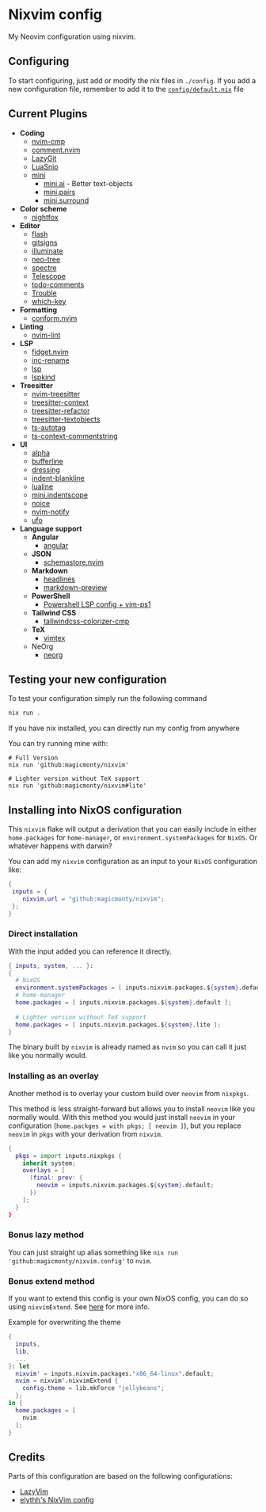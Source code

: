 # Nixvim config

My Neovim configuration using nixvim.

## Configuring

To start configuring, just add or modify the nix files in `./config`.
If you add a new configuration file, remember to add it to the
[`config/default.nix`](./config/default.nix) file

## Current Plugins

- **Coding**
  - [nvim-cmp](./config/plugins/coding/cmp.nix)
  - [comment.nvim](./config/plugins/coding/comment.nix)
  - [LazyGit](./config/plugins/coding/lazygit.nix)  
  - [LuaSnip](./config/plugins/coding/luasnip.nix)
  - [mini](./config/plugins/coding/mini.nix)
    - [mini.ai](./config/plugins/coding/mini-ai.nix) - Better text-objects
    - [mini.pairs](./config/plugins/coding/mini-pairs.nix)
    - [mini.surround](./config/plugins/coding/mini-surround.nix)
- **Color scheme**
  - [nightfox](./config/plugins/colorscheme/nightfox.nix)
- **Editor**
  - [flash](./config/plugins/editor/flash.nix)
  - [gitsigns](./config/plugins/editor/gitsigns.nix)
  - [illuminate](./config/plugins/editor/illuminate.nix)
  - [neo-tree](./config/plugins/editor/neo-tree.nix)
  - [spectre](./config/plugins/editor/spectre.nix)
  - [Telescope](./config/plugins/editor/telescope.nix)
  - [todo-comments](./config/plugins/editor/todo-comments.nix)
  - [Trouble](./config/plugins/editor/trouble.nix)
  - [which-key](./config/plugins/editor/which-key.nix)
- **Formatting**
  - [conform.nvim](./config/plugins/formatting/conform.nix)
- **Linting**
  - [nvim-lint](./config/plugins/linting/nvim-lint.nix)
- **LSP**
  - [fidget.nvim](./config/plugins/lsp/fidget.nix)
  - [inc-rename](./config/plugins/lsp/inc-rename.nix)
  - [lsp](./config/plugins/lsp/lsp.nix)
  - [lspkind](./config/plugins/lsp/lspkind.nix)
- **Treesitter**
  - [nvim-treesitter](./config/plugins/treesitter/treesitter.nix)
  - [treesitter-context](./config/plugins/treesitter/context.nix)
  - [treesitter-refactor](./config/plugins/treesitter/refactor.nix)
  - [treesitter-textobjects](./config/plugins/treesitter/textobjects.nix)
  - [ts-autotag](./config/plugins/treesitter/autotag.nix)
  - [ts-context-commentstring](./config/plugins/treesitter/context-commentstring.nix)
- **UI**
  - [alpha](./config/plugins/ui/alpha.nix)
  - [bufferline](./config/plugins/ui/bufferline.nix)
  - [dressing](./config/plugins/ui/dressing.nix)
  - [indent-blankline](./config/plugins/ui/indent.nix)
  - [lualine](./config/plugins/ui/lualine.nix)
  - [mini.indentscope](./config/plugins/ui/mini-indentscope.nix)
  - [noice](./config/plugins/ui/noice.nix)
  - [nvim-notify](./config/plugins/ui/notify.nix)
  - [ufo](./config/plugins/ui/ufo.nix)
- **Language support**
  - **Angular**
    - [angular](./config/plugins/lang/angular/angular.nix)
  - **JSON**
    - [schemastore.nvim](./config/plugins/lang/json/schemastore.nix)
  - **Markdown**
    - [headlines](./config/plugins/lang/markdown/headlines.nix)
    - [markdown-preview](./config/plugins/lang/markdown/markdown-preview.nix)
  - **PowerShell**
    - [Powershell LSP config + vim-ps1](./config/plugins/lang/powershell/default.nix)
  - **Tailwind CSS**
    - [tailwindcss-colorizer-cmp](./config/plugins/lang/tailwindcss/tailwindcss-colorizer-cmp.nix)
  - **TeX**
    - [vimtex](./config/plugins/lang/tex/vimtex.nix)
  - NeOrg
    - [neorg](./config/plugins/lang/neorg/default.nix)

## Testing your new configuration

To test your configuration simply run the following command

```bash
nix run .
```

If you have nix installed, you can directly run my config from anywhere

You can try running mine with:

```shell
# Full Version
nix run 'github:magicmonty/nixvim'

# Lighter version without TeX support
nix run 'github:magicmonty/nixvim#lite'
```

## Installing into NixOS configuration

This `nixvim` flake will output a derivation that you can easily include
in either `home.packages` for `home-manager`, or
`environment.systemPackages` for `NixOS`. Or whatever happens with darwin?

You can add my `nixvim` configuration as an input to your `NixOS` configuration like:

```nix
{
 inputs = {
    nixvim.url = "github:magicmonty/nixvim";
 };
}
```

### Direct installation

With the input added you can reference it directly.

```nix
{ inputs, system, ... }:
{
  # NixOS
  environment.systemPackages = [ inputs.nixvim.packages.${system}.default ];
  # home-manager
  home.packages = [ inputs.nixvim.packages.${system}.default ];
  
  # Lighter version without TeX support
  home.packages = [ inputs.nixvim.packages.${system}.lite ];
}
```

The binary built by `nixvim` is already named as `nvim` so you can call it just
like you normally would.

### Installing as an overlay

Another method is to overlay your custom build over `neovim` from `nixpkgs`.

This method is less straight-forward but allows you to install `neovim` like
you normally would. With this method you would just install `neovim` in your
configuration (`home.packges = with pkgs; [ neovim ]`), but you replace
`neovim` in `pkgs` with your derivation from `nixvim`.

```nix
{
  pkgs = import inputs.nixpkgs {
    inherit system;
    overlays = [
      (final: prev: {
        neovim = inputs.nixvim.packages.${system}.default;
      })
    ];
  }
}
```

### Bonus lazy method

You can just straight up alias something like `nix run
'github:magicmonty/nixvim.config'` to `nvim`.

### Bonus extend method

If you want to extend this config is your own NixOS config, you can do so using `nixvimExtend`.
See [here](https://nix-community.github.io/nixvim/modules/standalone.html) for more info.

Example for overwriting the theme

```nix
{
  inputs,
  lib,
  ...
}: let
  nixvim' = inputs.nixvim.packages."x86_64-linux".default;
  nvim = nixvim'.nixvimExtend {
    config.theme = lib.mkForce "jellybeans";
  };
in {
  home.packages = [
    nvim
  ];
}
```

## Credits

Parts of this configuration are based on the following configurations:

- [LazyVim](https://lazyvim.org)
- [elythh's NixVim config](https://github.com/elythh/nixvim)
